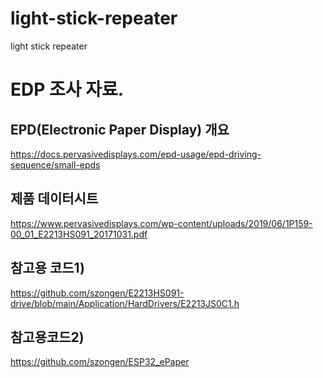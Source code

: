 # light-stick-repeater
light stick repeater


# EDP 조사 자료.
## EPD(Electronic Paper Display) 개요
https://docs.pervasivedisplays.com/epd-usage/epd-driving-sequence/small-epds

## 제품 데이터시트
https://www.pervasivedisplays.com/wp-content/uploads/2019/06/1P159-00_01_E2213HS091_20171031.pdf


## 참고용 코드1)
https://github.com/szongen/E2213HS091-drive/blob/main/Application/HardDrivers/E2213JS0C1.h

## 참고용코드2)
https://github.com/szongen/ESP32_ePaper